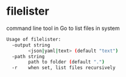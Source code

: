 # filelister
command line tool in Go to list files in system

```bash
Usage of filelister:
  -output string
    	<json|yaml|text> (default "text")
  -path string
    	path to folder (default ".")
  -r	when set, list files recursively
```
